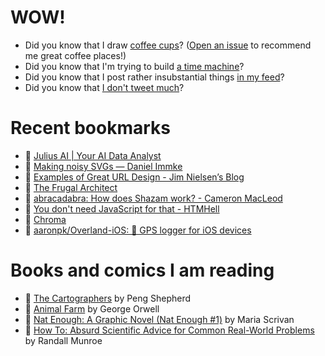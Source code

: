 # WOW!

- Did you know that I draw [coffee cups](https://papercups.mamuso.net/)? ([Open an issue](https://github.com/mamuso/papercups/issues) to recommend me great coffee places!)
- Did you know that I'm trying to build [a time machine](https://github.com/mamuso/fluxcapacitor)?
- Did you know that I post rather insubstantial things [in my feed](https://feed.mamuso.net/)?
- Did you know that [I don't tweet much](https://twitter.com/mamuso)?

# Recent bookmarks

- 👀 [Julius AI | Your AI Data Analyst](https://julius.ai/)
- 👀 [Making noisy SVGs — Daniel Immke](https://daniel.do/article/making-noisy-svgs/)
- 👀 [Examples of Great URL Design - Jim Nielsen’s Blog](https://blog.jim-nielsen.com/2023/examples-of-great-urls/)
- 👀 [The Frugal Architect](https://thefrugalarchitect.com/)
- 👀 [abracadabra: How does Shazam work? - Cameron MacLeod](https://www.cameronmacleod.com/blog/how-does-shazam-work)
- 👀 [You don't need JavaScript for that - HTMHell](https://www.htmhell.dev/adventcalendar/2023/2/)
- 👀 [Chroma](https://www.trychroma.com/)
- 👀 [aaronpk/Overland-iOS: 📌 GPS logger for iOS devices](https://github.com/aaronpk/Overland-iOS)


# Books and comics I am reading

- 📘 [The Cartographers](https://www.goodreads.com/book/show/56224531) by Peng Shepherd
- 📘 [Animal Farm](https://www.goodreads.com/book/show/8349198) by George Orwell
- 📘 [Nat Enough: A Graphic Novel (Nat Enough #1)](https://www.goodreads.com/book/show/45714795) by Maria Scrivan
- 📘 [How To: Absurd Scientific Advice for Common Real-World Problems](https://www.goodreads.com/book/show/43851501) by Randall Munroe

